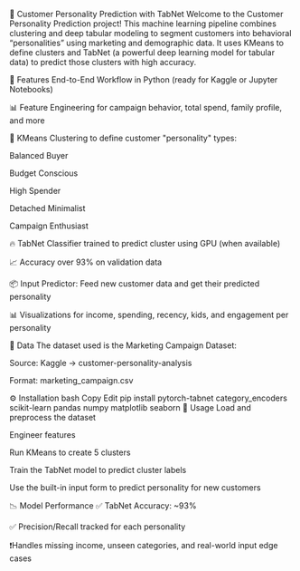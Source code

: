 🧠 Customer Personality Prediction with TabNet
Welcome to the Customer Personality Prediction project! This machine learning pipeline combines clustering and deep tabular modeling to segment customers into behavioral “personalities” using marketing and demographic data. It uses KMeans to define clusters and TabNet (a powerful deep learning model for tabular data) to predict those clusters with high accuracy.

🚀 Features
End-to-End Workflow in Python (ready for Kaggle or Jupyter Notebooks)

📊 Feature Engineering for campaign behavior, total spend, family profile, and more

🤖 KMeans Clustering to define customer "personality" types:

Balanced Buyer

Budget Conscious

High Spender

Detached Minimalist

Campaign Enthusiast

🔥 TabNet Classifier trained to predict cluster using GPU (when available)

📈 Accuracy over 93% on validation data

📦 Input Predictor: Feed new customer data and get their predicted personality

📊 Visualizations for income, spending, recency, kids, and engagement per personality

📁 Data
The dataset used is the Marketing Campaign Dataset:

Source: Kaggle → customer-personality-analysis

Format: marketing_campaign.csv

⚙️ Installation
bash
Copy
Edit
pip install pytorch-tabnet category_encoders scikit-learn pandas numpy matplotlib seaborn
📌 Usage
Load and preprocess the dataset

Engineer features

Run KMeans to create 5 clusters

Train the TabNet model to predict cluster labels

Use the built-in input form to predict personality for new customers

📉 Model Performance
✅ TabNet Accuracy: ~93%

✅ Precision/Recall tracked for each personality

❗Handles missing income, unseen categories, and real-world input edge cases

